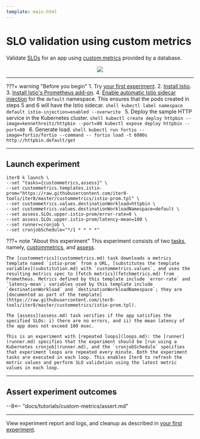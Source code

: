 ```yaml
---
template: main.html
---
```


# SLO validation using custom metrics

Validate [SLOs](../../getting-started/concepts.md#service-level-objectives) for an app using [custom metrics](custommetrics.md) provided by a database.

<p align='center'>
  <img alt-text="custom-metrics-one-version" src="../images/one-version.png" />
</p>

***

???+ warning "Before you begin"
    1. Try [your first experiment](../../getting-started/your-first-experiment.md).
    2. [Install Istio](https://istio.io/latest/docs/setup/install/).
    3. [Install Istio's Prometheus add-on](https://istio.io/latest/docs/ops/integrations/prometheus/).
    4. [Enable automatic Istio sidecar injection](https://istio.io/latest/docs/setup/additional-setup/sidecar-injection/) for the `default` namespace. This ensures that the pods created in steps 5 and 6 will have the Istio sidecar.
    ```shell
    kubectl label namespace default istio-injection=enabled --overwrite
    ```
    5. Deploy the sample HTTP service in the Kubernetes cluster.
    ```shell
    kubectl create deploy httpbin --image=kennethreitz/httpbin --port=80
    kubectl expose deploy httpbin --port=80
    ```
    6. Generate load.
    ```shell
    kubectl run fortio --image=fortio/fortio --command -- fortio load -t 6000s http://httpbin.default/get
    ```

***

## Launch experiment

```shell
iter8 k launch \
--set "tasks={custommetrics,assess}" \
--set custommetrics.templates.istio-prom="https://raw.githubusercontent.com/iter8-tools/iter8/master/custommetrics/istio-prom.tpl" \
--set custommetrics.values.destinationWorkload=httpbin \
--set custommetrics.values.destinationWorkloadNamespace=default \
--set assess.SLOs.upper.istio-prom/error-rate=0 \
--set assess.SLOs.upper.istio-prom/latency-mean=100 \
--set runner=cronjob \
--set cronjobSchedule="*/1 * * * *"
```

???+ note "About this experiment"
    This experiment consists of two [tasks](tasks.md), namely, [custommetrics](custommetrics.md), and [assess](assess.md). 
    
    The [custommetrics](custommetrics.md) task downloads a metrics template named `istio-prom` from a URL, [substitutes the template variables](substitution.md) with `custommetrics.values`, and uses the resulting metrics spec to [fetch metrics](fetchmetrics.md) from Prometheus. Metrics defined by this template include `error-rate` and `latency-mean`; variables used by this template include `destinationWorkload` and `destinationWorkloadNamespace`; they are [documented as part of the template](https://raw.githubusercontent.com/iter8-tools/iter8/master/custommetrics/istio-prom.tpl). 
    
    The [assess](assess.md) task verifies if the app satisfies the specified SLOs: i) there are no errors, and ii) the mean latency of the app does not exceed 100 msec. 
    
    This is an experiment with [repeated loops](loops.md): the [runner](runner.md) specifies that the experiment should be [run using a Kubernetes cronjob](runner.md), and the `cronjobSchedule` specifies that experiment loops are repeated every minute. Both the experiment tasks are executed in each loop. This enables Iter8 to refresh the metric values and perform SLO validation using the latest metric values in each loop.

***

## Assert experiment outcomes

--8<-- "docs/tutorials/custom-metrics/assert.md"

***

View experiment report and logs, and cleanup as described in [your first experiment](../../getting-started/your-first-experiment.md).
